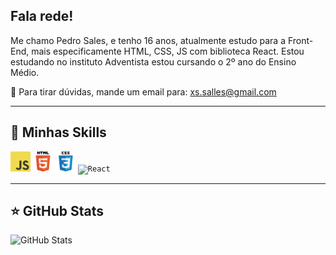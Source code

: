 ##  Fala rede!

Me chamo Pedro Sales, e tenho 16 anos, atualmente estudo para a Front-End, mais especificamente HTML, CSS, JS com biblioteca React. Estou estudando no instituto Adventista estou cursando o 2º ano do Ensino Médio.

💬 Para tirar dúvidas, mande um email para: xs.salles@gmail.com

---

## 🚀 Minhas Skills

<code><img height="32" src="https://raw.githubusercontent.com/github/explore/80688e429a7d4ef2fca1e82350fe8e3517d3494d/topics/javascript/javascript.png" alt="Javascript"/></code>
<code><img height="32" src="https://raw.githubusercontent.com/github/explore/80688e429a7d4ef2fca1e82350fe8e3517d3494d/topics/html/html.png" alt="HTML5"/></code>
<code><img height="32" src="https://raw.githubusercontent.com/github/explore/80688e429a7d4ef2fca1e82350fe8e3517d3494d/topics/css/css.png" alt="CSS"/></code>
<code><img height="32" src="https://brandslogos.com/wp-content/uploads/thumbs/react-logo-vector-1.svg" alt="React"/></code>



---

## ⭐ GitHub Stats

![GitHub Stats](https://github-readme-stats.vercel.app/api?username=xsalles)
